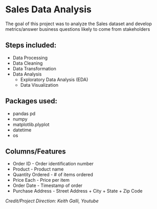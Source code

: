 # Sales Data Analysis

The goal of this project was to analyze the Sales dataset and develop metrics/answer business questions likely to come from stakeholders

## Steps included:
* Data Processing
* Data Cleaning
* Data Transformation
* Data Analysis
  * Exploratory Data Analysis (EDA) 
  * Data Visualization

## Packages used:
* pandas pd 
* numpy
* matplotlib.plyplot
* datetime
* os

## Columns/Features
* Order ID - Order identification number
* Product - Product name
* Quantity Ordered - # of items ordered
* Price Each - Price per item
* Order Date - Timestamp of order
* Purchase Address - Street Address + City + State + Zip Code





*Credit/Project Direction: Keith Galli, Youtube*
